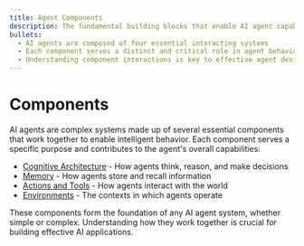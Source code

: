 ```yaml
---
title: Agent Components
description: The fundamental building blocks that enable AI agent capabilities
bullets:
  - AI agents are composed of four essential interacting systems
  - Each component serves a distinct and critical role in agent behavior
  - Understanding component interactions is key to effective agent design
---
```


# Components

AI agents are complex systems made up of several essential components that work together to enable intelligent behavior. Each component serves a specific purpose and contributes to the agent's overall capabilities:

- [Cognitive Architecture](cognitive_architecture.md) - How agents think, reason, and make decisions
- [Memory](memory.md) - How agents store and recall information
- [Actions and Tools](actions_and_tools.md) - How agents interact with the world
- [Environments](environments.md) - The contexts in which agents operate

These components form the foundation of any AI agent system, whether simple or complex. Understanding how they work together is crucial for building effective AI applications.


